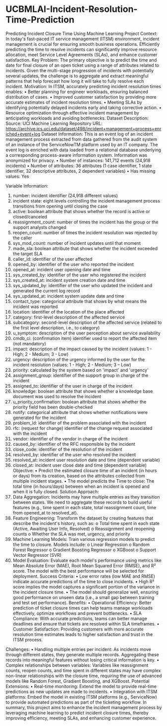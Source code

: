 # UCBMLAI-Incident-Resolution-Time-Prediction
Predicting Incident Closure Time Using Machine Learning
Project Context: 
In today's fast-paced IT service management (ITSM) environment, incident management is crucial for ensuring smooth business operations. Efficiently predicting the time to resolve incidents can significantly improve resource allocation, meet Service Level Agreements (SLAs), and enhance customer satisfaction.
Key Problem:
The primary objective is to predict the time and date for final closure of an open ticket using a range of attributes related to incidents.
Given the multi-stage progression of incidents with potentially several updates, the challenge is to aggregate and extract meaningful patterns that help forecast how long it will take to fully resolve each incident.
Motivation:
In ITSM, accurately predicting incident resolution times enables:
•	Better planning for engineer workloads, ensuring balanced distribution of cases.
•	Improved customer satisfaction by providing more accurate estimates of incident resolution times.
•	Meeting SLAs by identifying potentially delayed incidents early and taking corrective action.
•	Resource optimization through effective incident management by anticipating workloads and avoiding bottlenecks.
Dataset Description: 
Source: UCI Machine Learning Repository 
URL: https://archive.ics.uci.edu/dataset/498/incident+management+process+enriched+event+log
Dataset Information:
This is an event log of an incident management process extracted from data gathered from the audit system of an instance of the ServiceNowTM platform used by an IT company. The event log is enriched with data loaded from a relational database underlying a corresponding process-aware information system. Information was anonymized for privacy. 
•	Number of instances: 141,712 events (24,918 incidents) 
•	Number of attributes: 36 attributes (1 case identifier, 1 state identifier, 32 descriptive attributes, 2 dependent variables)
•	Has missing values: Yes


Variable Information:
1.	number: incident identifier (24,918 different values)
2.	incident state: eight levels controlling the incident management process transitions from opening until   closing the case
3.	active: boolean attribute that shows whether the record is active or closed/canceled
4.	reassignment_count: number of times the incident has the group or the support analysts changed
5.	reopen_count: number of times the incident resolution was rejected by the caller
6.	sys_mod_count: number of incident updates until that moment
7.	made_sla: boolean attribute that shows whether the incident exceeded the target SLA
8.	caller_id: identifier of the user affected
9.	opened_by: identifier of the user who reported the incident
10.	opened_at: incident user opening date and time
11.	sys_created_by: identifier of the user who registered the incident
12.	sys_created_at: incident system creation date and time
13.	sys_updated_by: identifier of the user who updated the incident and generated the current log record
14.	sys_updated_at: incident system update date and time
15.	contact_type: categorical attribute that shows by what means the incident was reported
16.	location: identifier of the location of the place affected
17.	category: first-level description of the affected service
18.	subcategory: second-level description of the affected service (related to the first level description, i.e., to category)
19.	u_symptom: description of the user perception about service availability
20.	cmdb_ci: (confirmation item) identifier used to report the affected item (not mandatory)
21.	impact: description of the impact caused by the incident (values: 1 - High; 2 - Medium; 3 - Low)
22.	urgency: description of the urgency informed by the user for the incident resolution (values: 1 - High; 2 - Medium; 3 – Low)
23.	priority: calculated by the system based on 'impact' and 'urgency'
24.	assignment_group: identifier of the support group in charge of the incident
25.	assigned_to: identifier of the user in charge of the incident
26.	knowledge: boolean attribute that shows whether a knowledge base document was used to resolve the incident
27.	u_priority_confirmation: boolean attribute that shows whether the priority field has been double-checked
28.	notify: categorical attribute that shows whether notifications were generated for the incident
29.	problem_id: identifier of the problem associated with the incident
30.	rfc: (request for change) identifier of the change request associated with the incident
31.	vendor: identifier of the vendor in charge of the incident
32.	caused_by: identifier of the RFC responsible by the incident
33.	close_code: identifier of the resolution of the incident
34.	resolved_by: identifier of the user who resolved the incident
35.	resolved_at: incident user resolution date and time (dependent variable)
36.	closed_at: incident user close date and time (dependent variable)
Objective:
•	Predict the estimated closure time of an incident (in hours or days) from its creation, based on the attributes collected from multiple incident stages. 
•	The model predicts the Time to close: The total time (in hours/days) between when an incident is opened and when it is fully closed.
Solution Approach:
1.	Data Aggregation: Incidents may have multiple entries as they transition between states. We need to aggregate these records to build useful features (e.g., time spent in each state, total reassignment count, time from opened_at to resolved_at).
2.	Feature Engineering: Transform the dataset by creating features that describe the incident's history, such as:
o	Total time spent in each state (Active, Awaiting User Info, Resolved)
o	Reassignment and reopening counts
o	Whether the SLA was met, urgency, and priority
3.	Machine Learning Models: Train various regression models to predict the time to closure. Models include:
o	Linear Regression
o	Random Forest Regressor
o	Gradient Boosting Regressor
o	XGBoost
o	Support Vector Regressor (SVR)
4.	Model Evaluation: Evaluate each model's performance using metrics like Mean Absolute Error (MAE), Root Mean Squared Error (RMSE), and R² score. The model with the best performance will be selected for deployment.
Success Criteria:
•	Low error rates (low MAE and RMSE) indicate accurate predictions of the time to close incidents.
•	High R² score implies the model captures a significant portion of the variance in the incident closure time.
•	The model should generalize well, ensuring good performance on unseen data (i.e., a small gap between training and test set performance).
Benefits:
•	Operational Efficiency: Better prediction of ticket closure times can help teams manage workloads effectively, optimize workflows and prevent bottlenecks.
•	SLA Compliance: With accurate predictions, teams can better manage deadlines and ensure that tickets are resolved within SLA timeframes.
•	Customer Satisfaction: Providing customers with more accurate resolution time estimates leads to higher satisfaction and trust in the ITSM process.

Challenges:
•	Handling multiple entries per incident: As incidents move through different states, they generate multiple records. Aggregating these records into meaningful features without losing critical information is key.
•	Complex relationships between variables: Variables like reassignment counts, reopen counts, and time spent in different states may have complex non-linear relationships with the closure time, requiring the use of advanced models like Random Forest, Gradient Boosting, and XGBoost.
Potential Extensions:
•	Real-time monitoring: Extend the model to provide real-time predictions as new updates are made to incidents.
•	Integration with ITSM platforms: Embed the model in existing ITSM platforms (e.g., ServiceNow) to provide automated predictions as part of the ticketing workflow.
In summary, this project aims to enhance the incident management process by leveraging machine learning to predict incident closure times, thereby improving efficiency, meeting SLAs, and enhancing customer experience.

